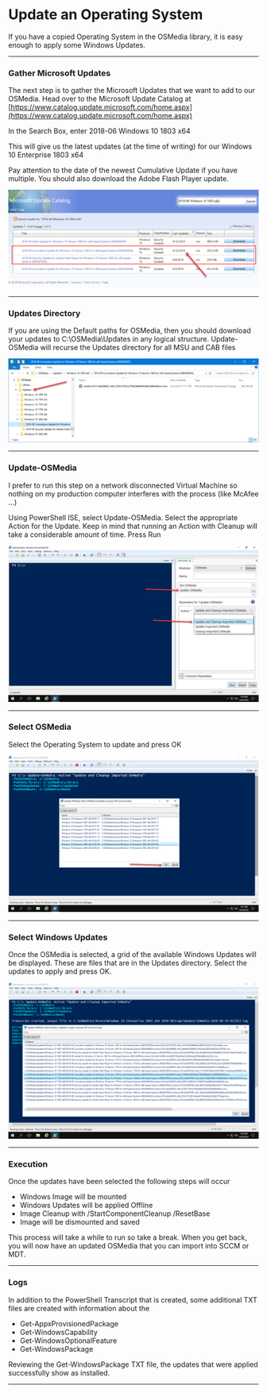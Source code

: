 # Update an Operating System

If you have a copied Operating System in the OSMedia library, it is easy enough to apply some Windows Updates.

---

### Gather Microsoft Updates

The next step is to gather the Microsoft Updates that we want to add to our OSMedia.  Head over to the Microsoft Update Catalog at [https://www.catalog.update.microsoft.com/home.aspx](https://www.catalog.update.microsoft.com/home.aspx)

In the Search Box, enter 2018-06 Windows 10 1803 x64

This will give us the latest updates \(at the time of writing\) for our Windows 10 Enterprise 1803 x64

Pay attention to the date of the newest Cumulative Update if you have multiple.  You should also download the Adobe Flash Player update.

![](/assets/2018-06-18_13-19-27.png)

---

### Updates Directory

If you are using the Default paths for OSMedia, then you should download your updates to C:\OSMedia\Updates in any logical structure.  Update-OSMedia will recurse the Updates directory for all MSU and CAB files

![](/assets/2018-06-22_15-01-36.png)

---

### Update-OSMedia

I prefer to run this step on a network disconnected Virtual Machine so nothing on my production computer interferes with the process \(like McAfee ...\)

Using PowerShell ISE, select Update-OSMedia.  Select the appropriate Action for the Update.  Keep in mind that running an Action with Cleanup will take a considerable amount of time.  Press Run

![](/assets/2018-06-24_1-20-02.png)

---

### Select OSMedia

Select the Operating System to update and press OK

![](/assets/2018-06-24_1-22-53.png)

---

### Select Windows Updates

Once the OSMedia is selected, a grid of the available Windows Updates will be displayed.  These are files that are in the Updates directory.  Select the updates to apply and press OK.

![](/assets/2018-06-24_1-24-16.png)

---

### Execution

Once the updates have been selected the following steps will occur

* Windows Image will be mounted
* Windows Updates will be applied Offline
* Image Cleanup with /StartComponentCleanup /ResetBase
* Image will be dismounted and saved

This process will take a while to run so take a break.  When you get back, you will now have an updated OSMedia that you can import into SCCM or MDT.

---

### Logs

In addition to the PowerShell Transcript that is created, some additional TXT files are created with information about the

* Get-AppxProvisionedPackage
* Get-WindowsCapability
* Get-WindowsOptionalFeature
* Get-WindowsPackage

Reviewing the Get-WindowsPackage TXT file, the updates that were applied successfully show as installed.

---



